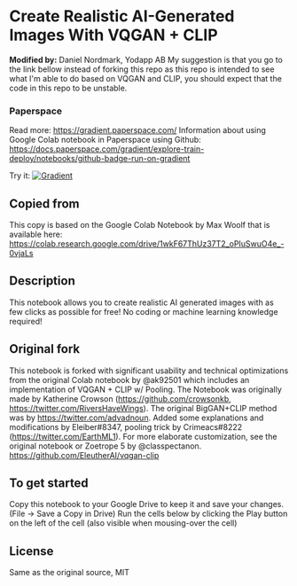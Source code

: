 # Create Realistic AI-Generated Images With VQGAN + CLIP

**Modified by:** Daniel Nordmark, Yodapp AB
My suggestion is that you go to the link bellow instead of forking this repo as this repo is intended to see what I'm able to do based on VQGAN and CLIP, you should expect that the code in this repo to be unstable.

### Paperspace
Read more: https://gradient.paperspace.com/
Information about using Google Colab notebook in Paperspace using Github: 
https://docs.paperspace.com/gradient/explore-train-deploy/notebooks/github-badge-run-on-gradient

Try it: [![Gradient](https://assets.paperspace.io/img/gradient-badge.svg)](https://console.paperspace.com/Yodapp/ai-images-vqcan-clip/AI_Generated_Images_With_VQGAN_and_CLIP.ipynb)


## Copied from
This copy is based on the Google Colab Notebook by Max Woolf that is available here:
https://colab.research.google.com/drive/1wkF67ThUz37T2_oPIuSwuO4e_-0vjaLs

## Description
This notebook allows you to create realistic AI generated images with as few clicks as possible for free! No coding or machine learning knowledge required!

## Original fork
This notebook is forked with significant usability and technical optimizations from the original Colab notebook by @ak92501 which includes an implementation of VQGAN + CLIP w/ Pooling. The Notebook was originally made by Katherine Crowson (https://github.com/crowsonkb, https://twitter.com/RiversHaveWings). 
The original BigGAN+CLIP method was by https://twitter.com/advadnoun. Added some explanations and modifications by Eleiber#8347, 
pooling trick by Crimeacs#8222 (https://twitter.com/EarthML1). For more elaborate customization, see the original notebook or Zoetrope 5 by @classpectanon.
https://github.com/EleutherAI/vqgan-clip

## To get started
Copy this notebook to your Google Drive to keep it and save your changes. (File -> Save a Copy in Drive)
Run the cells below by clicking the Play button on the left of the cell (also visible when mousing-over the cell)

## License
Same as the original source, MIT
